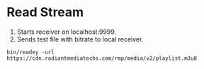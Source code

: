 # Read Stream

1. Starts receiver on localhost:9999.
2. Sends test file with bitrate to local receiver.

`bin/readey -url https://cdn.radiantmediatechs.com/rmp/media/v2/playlist.m3u8`
